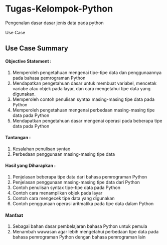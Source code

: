 # Tugas-Kelompok-Python
Pengenalan dasar dasar jenis data pada python

Use Case
## Use Case Summary
#### **Objective Statement :**
  1. Memperoleh pengetahuan mengenai tipe-tipe data dan penggunaannya pada bahasa pemrograman Python
  2. Mendapatkan pengetahuan dasar untuk membuat variabel, mencetak variabe atau objek pada layar, dan cara mengetahui tipe data yang digunakan.
  3. Memperoleh contoh penulisan syntax masing-masing tipe data pada Python
  4. Memperoleh pengetahuan mengenai perbedaan masing-masing tipe data pada Python
  5. Mendapatkan pengetahuan dasar mengenai operasi pada beberapa tipe data pada Python

#### **Tantangan :**
  1. Kesalahan penulisan syntax 
  2. Perbedaan penggunaan masing-masing tipe data

#### **Hasil yang Diharapkan :**
  1. Penjelasan beberapa tipe data dari bahasa pemrograman Python
  2. Penjelasan penggunaan masing-masing tipe data dari Python
  3. Contoh penulisan syntax tipe-tipe data pada Python
  4. Contoh cara menampilkan objek pada layar
  5. Contoh cara mengecek tipe data yang digunakan
  6. Contoh penggunaan operasi aritmatika pada tipe data dalam Python

#### **Manfaat**
  1. Sebagai bahan dasar pembelajaran bahasa Python untuk pemula
  2. Menambah wawasan agar lebih mengetahui perbedaan tipe data pada bahasa pemrograman Python dengan bahasa pemrograman lain

